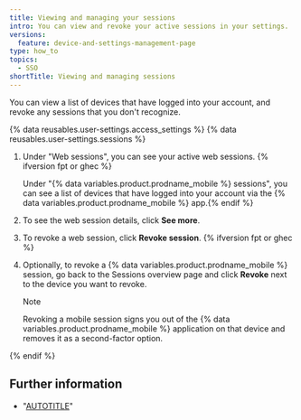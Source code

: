 ```yaml
---
title: Viewing and managing your sessions
intro: You can view and revoke your active sessions in your settings.
versions:
  feature: device-and-settings-management-page
type: how_to
topics:
  - SSO
shortTitle: Viewing and managing sessions
---
```


You can view a list of devices that have logged into your account, and revoke any sessions that you don't recognize.

{% data reusables.user-settings.access_settings %}
{% data reusables.user-settings.sessions %}
1. Under "Web sessions", you can see your active web sessions.
{% ifversion fpt or ghec %}

   Under "{% data variables.product.prodname_mobile %} sessions", you can see a list of devices that have logged into your account via the {% data variables.product.prodname_mobile %} app.{% endif %}
1. To see the web session details, click **See more**.
1. To revoke a web session, click **Revoke session**.
{% ifversion fpt or ghec %}
1. Optionally, to revoke a {% data variables.product.prodname_mobile %} session, go back to the Sessions overview page and click **Revoke** next to the device you want to revoke.

    > [!NOTE]
    > Revoking a mobile session signs you out of the {% data variables.product.prodname_mobile %} application on that device and removes it as a second-factor option.

{% endif %}

## Further information

* "[AUTOTITLE](/authentication/keeping-your-account-and-data-secure/about-authentication-to-github#session-cookies)"
